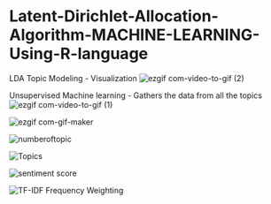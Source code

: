 # Latent-Dirichlet-Allocation-Algorithm-MACHINE-LEARNING-Using-R-language


LDA Topic Modeling - Visualization
![ezgif com-video-to-gif (2)](https://user-images.githubusercontent.com/59985283/77003538-837a5780-6998-11ea-9c93-34a0d7240ae6.gif)


Unsupervised Machine learning - Gathers the data from all the topics
![ezgif com-video-to-gif (1)](https://user-images.githubusercontent.com/59985283/76998933-d18b5d00-6990-11ea-91ae-5c5ef39c713f.gif)


![ezgif com-gif-maker](https://user-images.githubusercontent.com/59985283/77000963-22508500-6994-11ea-8715-e89d3cf7625c.gif)



![numberoftopic](https://user-images.githubusercontent.com/59985283/77003764-e9ff7580-6998-11ea-99c3-0a62f4aa8b9f.png)

![Topics](https://user-images.githubusercontent.com/59985283/77003771-eec42980-6998-11ea-85f9-7d4474406b96.png)

![sentiment score](https://user-images.githubusercontent.com/59985283/77003786-f4217400-6998-11ea-91cd-8f7282953f22.png)

![TF-IDF Frequency Weighting](https://user-images.githubusercontent.com/59985283/77003792-f683ce00-6998-11ea-8a3f-4741546a97ac.png)
